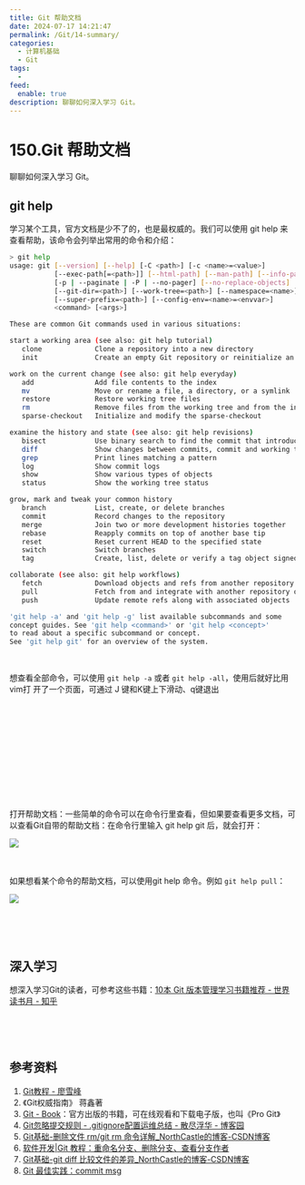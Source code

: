 ```yaml
---
title: Git 帮助文档
date: 2024-07-17 14:21:47
permalink: /Git/14-summary/
categories:
  - 计算机基础
  - Git
tags:
  - 
feed:
  enable: true
description: 聊聊如何深入学习 Git。
---
```


# 150.Git 帮助文档

聊聊如何深入学习 Git。

<!-- more -->

## git help

学习某个工具，官方文档是少不了的，也是最权威的。我们可以使用 git help 来查看帮助，该命令会列举出常用的命令和介绍：

```bash
> git help
usage: git [--version] [--help] [-C <path>] [-c <name>=<value>]
           [--exec-path[=<path>]] [--html-path] [--man-path] [--info-path]
           [-p | --paginate | -P | --no-pager] [--no-replace-objects] [--bare]
           [--git-dir=<path>] [--work-tree=<path>] [--namespace=<name>]
           [--super-prefix=<path>] [--config-env=<name>=<envvar>]
           <command> [<args>]

These are common Git commands used in various situations:

start a working area (see also: git help tutorial)
   clone             Clone a repository into a new directory
   init              Create an empty Git repository or reinitialize an existing one

work on the current change (see also: git help everyday)
   add               Add file contents to the index
   mv                Move or rename a file, a directory, or a symlink
   restore           Restore working tree files
   rm                Remove files from the working tree and from the index
   sparse-checkout   Initialize and modify the sparse-checkout

examine the history and state (see also: git help revisions)
   bisect            Use binary search to find the commit that introduced a bug
   diff              Show changes between commits, commit and working tree, etc
   grep              Print lines matching a pattern
   log               Show commit logs
   show              Show various types of objects
   status            Show the working tree status

grow, mark and tweak your common history
   branch            List, create, or delete branches
   commit            Record changes to the repository
   merge             Join two or more development histories together
   rebase            Reapply commits on top of another base tip
   reset             Reset current HEAD to the specified state
   switch            Switch branches
   tag               Create, list, delete or verify a tag object signed with GPG

collaborate (see also: git help workflows)
   fetch             Download objects and refs from another repository
   pull              Fetch from and integrate with another repository or a local branch
   push              Update remote refs along with associated objects

'git help -a' and 'git help -g' list available subcommands and some
concept guides. See 'git help <command>' or 'git help <concept>'
to read about a specific subcommand or concept.
See 'git help git' for an overview of the system.
```

‍

想查看全部命令，可以使用 `git help -a`​ 或者 `git help -all`​，使用后就好比用 vim打 开了一个页面，可通过 J 键和K键上下滑动、q键退出

​​

‍

‍

‍

‍

‍

打开帮助文档：一些简单的命令可以在命令行里查看，但如果要查看更多文档，可以查看Git自带的帮助文档：在命令行里输入 git help git 后，就会打开：

​![](https://image.peterjxl.com/blog/image-20230115075746-6fot3vc.png)​

‍

如果想看某个命令的帮助文档，可以使用git help 命令。例如 `git help pull`​：

​![](https://image.peterjxl.com/blog/image-20230115075833-26b1js2.png)​

‍

‍

## 深入学习

想深入学习Git的读者，可参考这些书籍：[10本 Git 版本管理学习书籍推荐 - 世界读书月 - 知乎](https://zhuanlan.zhihu.com/p/365066687)

‍

‍

## 参考资料

1. [Git教程 - 廖雪峰](https://www.liaoxuefeng.com/wiki/896043488029600)
2. 《Git权威指南》 蒋鑫著
3. [Git - Book](https://git-scm.com/book/zh/v2)：官方出版的书籍，可在线观看和下载电子版，也叫《Pro Git》
4. [Git忽略提交规则 - .gitignore配置运维总结 - 散尽浮华 - 博客园](https://www.cnblogs.com/kevingrace/p/5690241.html)
5. [Git基础-删除文件 rm/git rm 命令详解_NorthCastle的博客-CSDN博客](https://blog.csdn.net/qq_39505245/article/details/119857986)
6. [软件开发|Git 教程：重命名分支、删除分支、查看分支作者](https://linux.cn/article-14635-1.html)
7. [Git基础-git diff 比较文件的差异_NorthCastle的博客-CSDN博客](https://blog.csdn.net/qq_39505245/article/details/119899171)
8. [Git 最佳实践：commit msg](https://mp.weixin.qq.com/s/5Juov3su-RZOvWKXqkeXwQ)

‍
